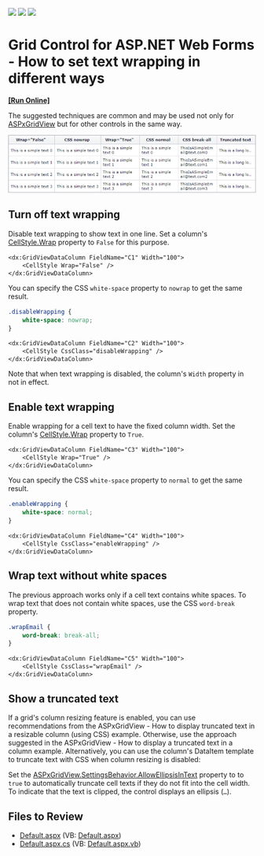 <!-- default badges list -->
![](https://img.shields.io/endpoint?url=https://codecentral.devexpress.com/api/v1/VersionRange/128535450/14.1.8%2B)
[![](https://img.shields.io/badge/Open_in_DevExpress_Support_Center-FF7200?style=flat-square&logo=DevExpress&logoColor=white)](https://supportcenter.devexpress.com/ticket/details/T175881)
[![](https://img.shields.io/badge/📖_How_to_use_DevExpress_Examples-e9f6fc?style=flat-square)](https://docs.devexpress.com/GeneralInformation/403183)
<!-- default badges end -->

# Grid Control for ASP.NET Web Forms - How to set text wrapping in different ways
<!-- run online -->
**[[Run Online]](https://codecentral.devexpress.com/t175881/)**
<!-- run online end -->

The suggested techniques are common and may be used not only for [ASPxGridView](https://docs.devexpress.com/AspNet/DevExpress.Web.ASPxGridView) but for other controls in the same way.

![Wrapped text](grid-wrap-text.png)

## Turn off text wrapping

Disable text wrapping to show text in one line. Set a column's [CellStyle.Wrap](https://docs.devexpress.com/AspNet/DevExpress.Web.AppearanceStyleBase.Wrap) property to `False` for this purpose.

```ASPx
<dx:GridViewDataColumn FieldName="C1" Width="100">  
    <CellStyle Wrap="False" />
</dx:GridViewDataColumn> 
```

You can specify the CSS `white-space` property to `nowrap` to get the same result.

```CSS
.disableWrapping {  
    white-space: nowrap;  
}
```
  
```ASPx
<dx:GridViewDataColumn FieldName="C2" Width="100">  
    <CellStyle CssClass="disableWrapping" />
</dx:GridViewDataColumn>
```

Note that when text wrapping is disabled, the column's `Width` property in not in effect.

## Enable text wrapping

Enable wrapping for a cell text to have the fixed column width. Set the column's [CellStyle.Wrap](https://docs.devexpress.com/AspNet/DevExpress.Web.AppearanceStyleBase.Wrap) property to `True`.

```ASPx
<dx:GridViewDataColumn FieldName="C3" Width="100">  
    <CellStyle Wrap="True" />
</dx:GridViewDataColumn>
``` 

You can specify the CSS `white-space` property to `normal` to get the same result.

```CSS
.enableWrapping {  
    white-space: normal;  
}
```

```ASPx
<dx:GridViewDataColumn FieldName="C4" Width="100">  
    <CellStyle CssClass="enableWrapping" />  
</dx:GridViewDataColumn>  
```

## Wrap text without white spaces

The previous approach works only if a cell text contains white spaces. To wrap text that does not contain white spaces, use the CSS `word-break` property.

```CSS
.wrapEmail {  
    word-break: break-all;  
}
``` 
```ASPx
<dx:GridViewDataColumn FieldName="C5" Width="100">  
    <CellStyle CssClass="wrapEmail" />
</dx:GridViewDataColumn>  
```

## Show a truncated text

If a grid's column resizing feature is enabled, you can use recommendations from the ASPxGridView - How to display truncated text in a resizable column (using CSS) example. Otherwise, use the approach suggested in the ASPxGridView - How to display a truncated text in a column example. Alternatively, you can use the column's DataItem template to truncate text with CSS when column resizing is disabled:

Set the [ASPxGridView.SettingsBehavior.AllowEllipsisInText](https://docs.devexpress.com/AspNet/DevExpress.Web.ASPxGridBehaviorSettings.AllowEllipsisInText) property to to `true` to automatically truncate cell texts if they do not fit into the cell width. To indicate that the text is clipped, the control displays an ellipsis (`…`).

## Files to Review

* [Default.aspx](./CS/Default.aspx) (VB: [Default.aspx](./VB/Default.aspx))
* [Default.aspx.cs](./CS/Default.aspx.cs) (VB: [Default.aspx.vb](./VB/Default.aspx.vb))
